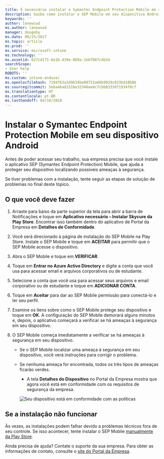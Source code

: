 ```yaml
---
title: É necessário instalar o Symantec Endpoint Protection Mobile em seu dispositivo Android | Microsoft Docs
description: Saiba como instalar o SEP Mobile em seu dispositivo Android.
keywords: ''
author: lenewsad
ms.author: lanewsad
manager: dougeby
ms.date: 09/25/2017
ms.topic: article
ms.prod: ''
ms.service: microsoft-intune
ms.technology: ''
ms.assetid: 627cd171-6e1b-439e-809a-2e6f007c4b3d
searchScope:
- User help
ROBOTS: ''
ms.custom: intune-enduser
ms.openlocfilehash: 7194f63a3d9b34be00753a66b9929c033bd10b86
ms.sourcegitcommit: 5eba4bad151be32346aedc7cbb0333d71934f8cf
ms.translationtype: HT
ms.contentlocale: pt-BR
ms.lasthandoff: 04/16/2018
---
```

# <a name="install-symantec-endpoint-protection-mobile-on-your-android-device"></a>Instalar o Symantec Endpoint Protection Mobile em seu dispositivo Android

Antes de poder acessar seu trabalho, sua empresa precisa que você instale o aplicativo SEP (Symantec Endpoint Protection) Mobile, que ajuda a proteger seu dispositivo localizando possíveis ameaças à segurança.

Se tiver problemas com a instalação, tente seguir as etapas de solução de problemas no final deste tópico.

## <a name="what-you-need-to-do"></a>O que você deve fazer

1. Arraste para baixo da parte superior da tela para abrir a barra de Notificações e toque em **Aplicativo necessário – Instalar Skycure da Play Store**. Encontrar isso também dentro do aplicativo de Portal da Empresa em __Detalhes de Conformidade__.

2. Você será direcionado à página de instalação do SEP Mobile na Play Store. Instale o SEP Mobile e toque em **ACEITAR** para permitir que o SEP Mobile acesse o dispositivo.

3. Abra o SEP Mobile e toque em **VERIFICAR**.

4. Toque em **Entrar no Azure Active Directory** e digite a conta que você usa para acessar email e arquivos corporativos ou de estudante.

5. Selecione a conta que você usa para acessar seus arquivos e email corporativo ou de estudante e toque em **ADICIONAR CONTA**.

6. Toque em **Aceitar** para dar ao SEP Mobile permissão para conectá-lo e ler seu perfil.

7. Examine os itens sobre como o SEP Mobile protege seu dispositivo e toque em **OK**. A configuração do SEP Mobile demorará alguns minutos e, depois, o aplicativo começará a verificar se há ameaças à segurança em seu dispositivo.

8. O SEP Mobile começa imediatamente a verificar se há ameaças à segurança em seu dispositivo.

   * Se o SEP Mobile localizar uma ameaça à segurança em seu dispositivo, você verá instruções para corrigir o problema.

   * Se nenhuma ameaça for encontrada, todos os três tipos de ameaças ficarão verdes.

     * A tela **Detalhes do Dispositivo** no Portal da Empresa mostra que agora você está em conformidade com os requisitos de segurança da empresa.

     ![Seu dispositivo está em conformidade com as políticas](./media/mtd-device-now-compliant-android.png)

## <a name="if-the-installation-doesnt-work"></a>Se a instalação não funcionar

Às vezes, as instalações podem falhar devido a problemas técnicos fora de seu controle. Se isso acontecer, tente instalar o SEP Mobile [manualmente da Play Store](https://play.google.com/store/apps/details?id=com.skycure.skycure).

Ainda precisa de ajuda? Contate o suporte da sua empresa. Para obter as informações de contato, consulte o [site do Portal da Empresa](https://portal.manage.microsoft.com#HelpDeskDialog).

